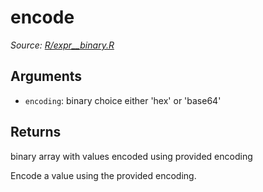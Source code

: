 # encode

*Source: [R/expr__binary.R](https://github.com/pola-rs/r-polars/tree/main/R/expr__binary.R)*

## Arguments

- `encoding`: binary choice either 'hex' or 'base64'

## Returns

binary array with values encoded using provided encoding

Encode a value using the provided encoding.
